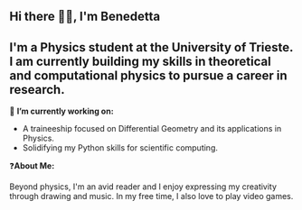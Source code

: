 ## Hi there 🖖🏼, I'm Benedetta

I'm a Physics student at the University of Trieste.
I am currently building my skills in theoretical and computational physics to pursue a career in research.
---

🔭 **I’m currently working on:**
- A traineeship focused on Differential Geometry and its applications in Physics.
- Solidifying my Python skills for scientific computing.

❓**About Me:**

Beyond physics, I'm an avid reader and I enjoy expressing my creativity through drawing and music.
In my free time, I also love to play video games.
